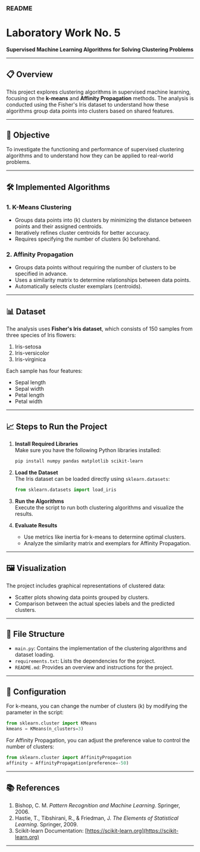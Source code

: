 ### README  

# Laboratory Work No. 5  
**Supervised Machine Learning Algorithms for Solving Clustering Problems**  

---

## 📋 **Overview**  
This project explores clustering algorithms in supervised machine learning, focusing on the **k-means** and **Affinity Propagation** methods. The analysis is conducted using the Fisher's Iris dataset to understand how these algorithms group data points into clusters based on shared features.

---

## 🎯 **Objective**  
To investigate the functioning and performance of supervised clustering algorithms and to understand how they can be applied to real-world problems.  

---

## 🛠️ **Implemented Algorithms**  

### 1. **K-Means Clustering**  
- Groups data points into \(k\) clusters by minimizing the distance between points and their assigned centroids.  
- Iteratively refines cluster centroids for better accuracy.  
- Requires specifying the number of clusters \(k\) beforehand.

### 2. **Affinity Propagation**  
- Groups data points without requiring the number of clusters to be specified in advance.  
- Uses a similarity matrix to determine relationships between data points.  
- Automatically selects cluster exemplars (centroids).

---

## 📊 **Dataset**  
The analysis uses **Fisher's Iris dataset**, which consists of 150 samples from three species of Iris flowers:  
1. Iris-setosa  
2. Iris-versicolor  
3. Iris-virginica  

Each sample has four features:  
- Sepal length  
- Sepal width  
- Petal length  
- Petal width  

---

## 📈 **Steps to Run the Project**  

1. **Install Required Libraries**  
   Make sure you have the following Python libraries installed:  
   ```bash
   pip install numpy pandas matplotlib scikit-learn
   ```

2. **Load the Dataset**  
   The Iris dataset can be loaded directly using `sklearn.datasets`:
   ```python
   from sklearn.datasets import load_iris
   ```

3. **Run the Algorithms**  
   Execute the script to run both clustering algorithms and visualize the results.  

4. **Evaluate Results**  
   - Use metrics like inertia for k-means to determine optimal clusters.  
   - Analyze the similarity matrix and exemplars for Affinity Propagation.

---

## 🖼️ **Visualization**  
The project includes graphical representations of clustered data:  
- Scatter plots showing data points grouped by clusters.  
- Comparison between the actual species labels and the predicted clusters.

---

## 📂 **File Structure**  
- `main.py`: Contains the implementation of the clustering algorithms and dataset loading.  
- `requirements.txt`: Lists the dependencies for the project.  
- `README.md`: Provides an overview and instructions for the project.  

---

## 🔧 **Configuration**  
For k-means, you can change the number of clusters \(k\) by modifying the parameter in the script:  
```python
from sklearn.cluster import KMeans
kmeans = KMeans(n_clusters=3)
```

For Affinity Propagation, you can adjust the preference value to control the number of clusters:  
```python
from sklearn.cluster import AffinityPropagation
affinity = AffinityPropagation(preference=-50)
```

---

## 📚 **References**  
1. Bishop, C. M. *Pattern Recognition and Machine Learning*. Springer, 2006.  
2. Hastie, T., Tibshirani, R., & Friedman, J. *The Elements of Statistical Learning*. Springer, 2009.  
3. Scikit-learn Documentation: [https://scikit-learn.org](https://scikit-learn.org)

---

